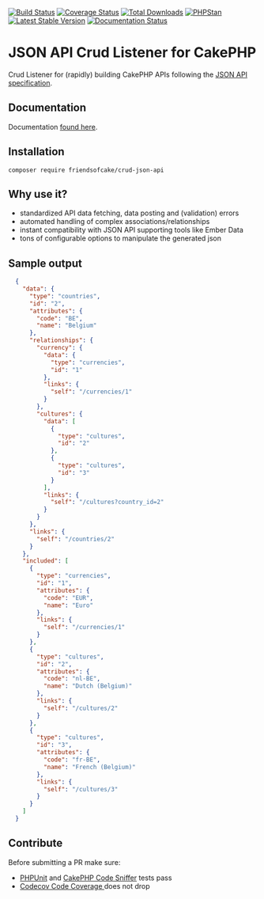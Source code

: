 [![Build Status](https://img.shields.io/travis/FriendsOfCake/crud-json-api/master.svg?style=flat-square)](https://travis-ci.org/FriendsOfCake/crud-json-api)
[![Coverage Status](https://img.shields.io/codecov/c/github/FriendsOfCake/crud-json-api.svg?style=flat-square)](https://codecov.io/github/FriendsOfCake/crud-json-api)
[![Total Downloads](https://img.shields.io/packagist/dt/FriendsOfCake/crud-json-api.svg?style=flat-square)](https://packagist.org/packages/FriendsOfCake/crud-json-api)
[![PHPStan](https://img.shields.io/badge/PHPStan-enabled-brightgreen.svg?style=flat-square)](https://github.com/phpstan/phpstan)
[![Latest Stable Version](https://img.shields.io/packagist/v/FriendsOfCake/crud-json-api.svg?style=flat-square)](https://packagist.org/packages/FriendsOfCake/crud-json-api)
[![Documentation Status](https://readthedocs.org/projects/crud-json-api/badge?style=flat-square)](https://crud-json-api.readthedocs.org)


# JSON API Crud Listener for CakePHP

Crud Listener for (rapidly) building CakePHP APIs following the
[JSON API specification](http://jsonapi.org/).

## Documentation
Documentation [found here](https://crud-json-api.readthedocs.io/).

## Installation

```
composer require friendsofcake/crud-json-api
```

## Why use it?

- standardized API data fetching, data posting and (validation) errors
- automated handling of complex associations/relationships
- instant compatibility with JSON API supporting tools like Ember Data
- tons of configurable options to manipulate the generated json

## Sample output

```json
  {
    "data": {
      "type": "countries",
      "id": "2",
      "attributes": {
        "code": "BE",
        "name": "Belgium"
      },
      "relationships": {
        "currency": {
          "data": {
            "type": "currencies",
            "id": "1"
          },
          "links": {
            "self": "/currencies/1"
          }
        },
        "cultures": {
          "data": [
            {
              "type": "cultures",
              "id": "2"
            },
            {
              "type": "cultures",
              "id": "3"
            }
          ],
          "links": {
            "self": "/cultures?country_id=2"
          }
        }
      },
      "links": {
        "self": "/countries/2"
      }
    },
    "included": [
      {
        "type": "currencies",
        "id": "1",
        "attributes": {
          "code": "EUR",
          "name": "Euro"
        },
        "links": {
          "self": "/currencies/1"
        }
      },
      {
        "type": "cultures",
        "id": "2",
        "attributes": {
          "code": "nl-BE",
          "name": "Dutch (Belgium)"
        },
        "links": {
          "self": "/cultures/2"
        }
      },
      {
        "type": "cultures",
        "id": "3",
        "attributes": {
          "code": "fr-BE",
          "name": "French (Belgium)"
        },
        "links": {
          "self": "/cultures/3"
        }
      }
    ]
  }
```

## Contribute

Before submitting a PR make sure:

- [PHPUnit](http://book.cakephp.org/3.0/en/development/testing.html#running-tests)
and [CakePHP Code Sniffer](https://github.com/cakephp/cakephp-codesniffer) tests pass
- [Codecov Code Coverage ](https://codecov.io/github/FriendsOfCake/crud-json-api) does not drop
